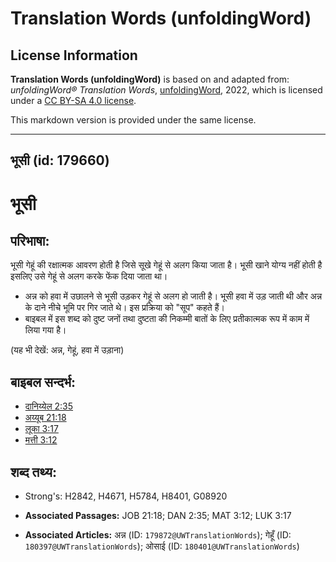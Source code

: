 # Translation Words (unfoldingWord)

## License Information

**Translation Words (unfoldingWord)** is based on and adapted from: _unfoldingWord® Translation Words_, [unfoldingWord](https://unfoldingword.org/utw), 2022, which is licensed under a [CC BY-SA 4.0 license](https://creativecommons.org/licenses/by-sa/4.0/legalcode.en).

This markdown version is provided under the same license.



--------------------------------

## भूसी (id: 179660)

भूसी
====

परिभाषा:
--------

भूसी गेहूं की रक्षात्मक आवरण होती है जिसे सूखे गेहूं से अलग किया जाता है। भूसी खाने योग्य नहीं होती है इसलिए उसे गेहूं से अलग करके फेंक दिया जाता था।

* अन्न को हवा में उछालने से भूसी उड़कर गेहूं से अलग हो जाती है। भूसी हवा में उड़ जाती थी और अन्न के दाने नीचे भूमि पर गिर जाते थे। इस प्रक्रिया को "सूप" कहते हैं।
* बाइबल में इस शब्द को दुष्ट जनों तथा दुष्टता की निकम्मी बातों के लिए प्रतीकात्मक रूप में काम में लिया गया है।

(यह भी देखें: अन्न, गेहूं, हवा में उड़ाना)

बाइबल सन्दर्भ:
--------------

* [दानिय्येल 2:35](https://ref.ly/Dan2:35)
* [अय्यूब 21:18](https://ref.ly/Job21:18)
* [लूका 3:17](https://ref.ly/Luke3:17)
* [मत्ती 3:12](https://ref.ly/Matt3:12)

शब्द तथ्य:
----------

* Strong's: H2842, H4671, H5784, H8401, G08920

* **Associated Passages:** JOB 21:18; DAN 2:35; MAT 3:12; LUK 3:17
* **Associated Articles:** अन्न (ID: `179872@UWTranslationWords`); गेहूँ (ID: `180397@UWTranslationWords`); ओसाई (ID: `180401@UWTranslationWords`)

